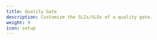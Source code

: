 ```yaml
---
title: Quality Gate
description: Customize the SLIs/SLOs of a quality gate.
weight: 9
icon: setup
---
```

